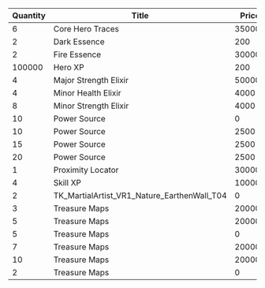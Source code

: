| Quantity | Title | Price | Currency |  Dev Name |
| -------- | ----- | ----- | -------- |  -------- |
| 6 | Core Hero Traces | 35000 | Gold | Marketplace.L06.Page02.Token.10 |
| 2 | Dark Essence | 200 | Gems | Marketplace.L12.Page02.Reagent.16 |
| 2 | Fire Essence | 300000 | Gold | Marketplace.L17.Page02.Shard.17 |
| 100000 | Hero XP | 200 | Gold | Marketplace.L02.Page02.XP.02 |
| 4 | Major Strength Elixir | 50000 | Gold | Marketplace.L09.Page02.MajorElixir.07 |
| 4 | Minor Health Elixir | 4000 | Gold | Marketplace.L04.Page02.MinorElixir.05 |
| 8 | Minor Strength Elixir | 4000 | Gold | Marketplace.L14.Page02.ElixirAll.10 |
| 10 | Power Source | 0 | Gold | Marketplace.L01.Page02.Free.14 |
| 10 | Power Source | 2500 | Gold | Marketplace.L05.Page02.PowerSource.02 |
| 15 | Power Source | 2500 | Gold | Marketplace.L10.Page02.PowerSource.05 |
| 20 | Power Source | 2500 | Gold | Marketplace.L15.Page02.PowerSource.08 |
| 1 | Proximity Locator | 300000 | Gold | Marketplace.L18.Page02.Hero.05 |
| 4 | Skill XP | 10000 | Gold | Marketplace.L13.Page02.MapsMisc.18 |
| 2 | TK_MartialArtist_VR1_Nature_EarthenWall_T04 | 0 | Gold | Marketplace.L01.Page2.VIP5.FreeBonus.53 |
| 3 | Treasure Maps | 20000 | Gold | Marketplace.L03.Page02.MapFragments.02 |
| 5 | Treasure Maps | 20000 | Gold | Marketplace.L07.Page02.MapFragments.06 |
| 5 | Treasure Maps | 0 | Gold | Marketplace.L08.Page02.Free.38 |
| 7 | Treasure Maps | 20000 | Gold | Marketplace.L11.Page02.TreasureMap.02 |
| 10 | Treasure Maps | 20000 | Gold | Marketplace.L16.Page02.TreasureMap.05 |
| 2 | Treasure Maps | 0 | Gold | Marketplace.L20.Page02.Free.93 |
